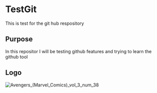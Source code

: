 # TestGit
This is test for the git hub respository

## Purpose
In this repositor I will be testing github features and trying to learn the github tool


## Logo
![Avengers_(Marvel_Comics)_vol_3_num_38](https://user-images.githubusercontent.com/20939830/187093529-02252228-a873-4e0b-909d-d286a0081d1d.jpeg)
